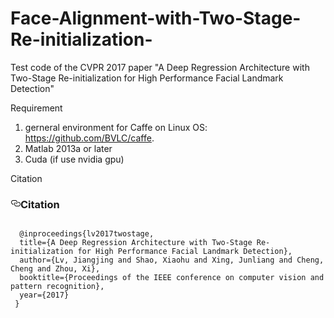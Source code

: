# Face-Alignment-with-Two-Stage-Re-initialization-
Test code of the CVPR 2017 paper "A Deep Regression Architecture with Two-Stage Re-initialization for High Performance Facial Landmark Detection"

Requirement
  1. gerneral environment for Caffe on Linux OS: https://github.com/BVLC/caffe. 
  2. Matlab 2013a or later
  3. Cuda (if use nvidia gpu)

Citation
<h3><a id="user-content-citation" class="anchor" href="#citation" aria-hidden="true"><svg aria-hidden="true" class="octicon octicon-link" height="16" version="1.1" viewBox="0 0 16 16" width="16"><path fill-rule="evenodd" d="M4 9h1v1H4c-1.5 0-3-1.69-3-3.5S2.55 3 4 3h4c1.45 0 3 1.69 3 3.5 0 1.41-.91 2.72-2 3.25V8.59c.58-.45 1-1.27 1-2.09C10 5.22 8.98 4 8 4H4c-.98 0-2 1.22-2 2.5S3 9 4 9zm9-3h-1v1h1c1 0 2 1.22 2 2.5S13.98 12 13 12H9c-.98 0-2-1.22-2-2.5 0-.83.42-1.64 1-2.09V6.25c-1.09.53-2 1.84-2 3.25C6 11.31 7.55 13 9 13h4c1.45 0 3-1.69 3-3.5S14.5 6 13 6z"></path></svg></a>Citation</h3>
<pre><code>
  @inproceedings{lv2017twostage,
  title={A Deep Regression Architecture with Two-Stage Re-initialization for High Performance Facial Landmark Detection},
  author={Lv, Jiangjing and Shao, Xiaohu and Xing, Junliang and Cheng, Cheng and Zhou, Xi},
  booktitle={Proceedings of the IEEE conference on computer vision and pattern recognition},
  year={2017}
 }
 </code></pre>
